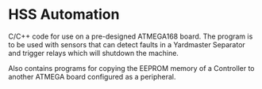 # HSS Automation
 
 C/C++ code for use on a pre-designed ATMEGA168 board. The program 
 is to be used with sensors that can detect faults in a Yardmaster
 Separator and trigger relays which will shutdown the machine. 

Also contains programs for copying the EEPROM memory of a Controller 
to another ATMEGA board configured as a peripheral. 
